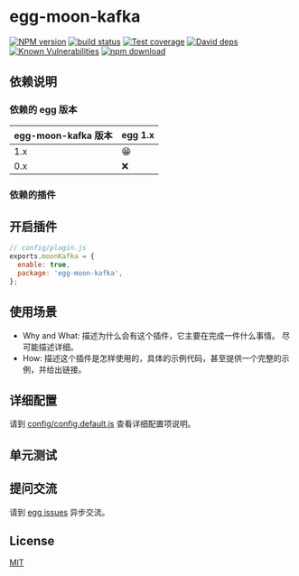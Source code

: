 # egg-moon-kafka

[![NPM version][npm-image]][npm-url]
[![build status][travis-image]][travis-url]
[![Test coverage][codecov-image]][codecov-url]
[![David deps][david-image]][david-url]
[![Known Vulnerabilities][snyk-image]][snyk-url]
[![npm download][download-image]][download-url]

[npm-image]: https://img.shields.io/npm/v/egg-moon-kafka.svg?style=flat-square
[npm-url]: https://npmjs.org/package/egg-moon-kafka
[travis-image]: https://img.shields.io/travis/eggjs/egg-moon-kafka.svg?style=flat-square
[travis-url]: https://travis-ci.org/eggjs/egg-moon-kafka
[codecov-image]: https://img.shields.io/codecov/c/github/eggjs/egg-moon-kafka.svg?style=flat-square
[codecov-url]: https://codecov.io/github/eggjs/egg-moon-kafka?branch=master
[david-image]: https://img.shields.io/david/eggjs/egg-moon-kafka.svg?style=flat-square
[david-url]: https://david-dm.org/eggjs/egg-moon-kafka
[snyk-image]: https://snyk.io/test/npm/egg-moon-kafka/badge.svg?style=flat-square
[snyk-url]: https://snyk.io/test/npm/egg-moon-kafka
[download-image]: https://img.shields.io/npm/dm/egg-moon-kafka.svg?style=flat-square
[download-url]: https://npmjs.org/package/egg-moon-kafka

<!--
Description here.
-->

## 依赖说明

### 依赖的 egg 版本

egg-moon-kafka 版本 | egg 1.x
--- | ---
1.x | 😁
0.x | ❌

### 依赖的插件
<!--

如果有依赖其它插件，请在这里特别说明。如

- security
- multipart

-->

## 开启插件

```js
// config/plugin.js
exports.moonKafka = {
  enable: true,
  package: 'egg-moon-kafka',
};
```

## 使用场景

- Why and What: 描述为什么会有这个插件，它主要在完成一件什么事情。
尽可能描述详细。
- How: 描述这个插件是怎样使用的，具体的示例代码，甚至提供一个完整的示例，并给出链接。

## 详细配置

请到 [config/config.default.js](config/config.default.js) 查看详细配置项说明。

## 单元测试

<!-- 描述如何在单元测试中使用此插件，例如 schedule 如何触发。无则省略。-->

## 提问交流

请到 [egg issues](https://github.com/eggjs/egg/issues) 异步交流。

## License

[MIT](LICENSE)
